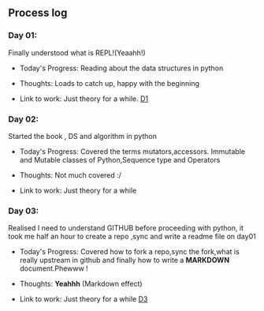 Process log
---------------------- 
 ### Day 01: 
 
 Finally understood what is REPL!(Yeaahh!)
 
 * Today's Progress: Reading about the data structures in python

 * Thoughts: Loads to catch up, happy with the beginning

 * Link to work: Just theory for a while. [D1](https://github.com/PioTi/100DaysOfCode/tree/master/Day1)
 
 ### Day 02: 
 
 Started the book , DS and algorithm in python
 
 * Today's Progress: Covered the terms mutators,accessors. Immutable and Mutable classes of Python,Sequence type and Operators

 * Thoughts: Not much covered :/

 * Link to work: Just theory for a while
 
  
 ### Day 03: 
 
 Realised I need to understand GITHUB before proceeding with python, it took me half an hour to create a repo ,sync and write a readme file on day01
 
 * Today's Progress: Covered how to fork a repo,sync the fork,what is really upstream in github and finally how to write a **MARKDOWN** document.Phewww !

 * Thoughts: **Yeahhh** (Markdown effect)

 * Link to work: Just theory for a while [D3](https://github.com/PioTi/100DaysOfCode/tree/master/Day3)